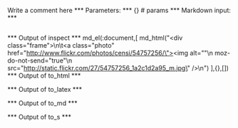 Write a comment here
*** Parameters: ***
{} # params 
*** Markdown input: ***
<div class="frame">
	<a  class="photo" href="http://www.flickr.com/photos/censi/54757256/"><img alt=""
  moz-do-not-send="true"
  src="http://static.flickr.com/27/54757256_1a2c1d2a95_m.jpg" /></a>
</div>


*** Output of inspect ***
md_el(:document,[
	md_html("<div class=\"frame\">\n\t<a  class=\"photo\" href=\"http://www.flickr.com/photos/censi/54757256/\"><img alt=\"\"\n  moz-do-not-send=\"true\"\n  src=\"http://static.flickr.com/27/54757256_1a2c1d2a95_m.jpg\" /></a>\n</div>")
],{},[])
*** Output of to_html ***
<div class="frame">
	<a class="photo" href="http://www.flickr.com/photos/censi/54757256/"><img alt="" moz-do-not-send="true" src="http://static.flickr.com/27/54757256_1a2c1d2a95_m.jpg"/></a>
</div>
*** Output of to_latex ***

*** Output of to_md ***

*** Output of to_s ***


